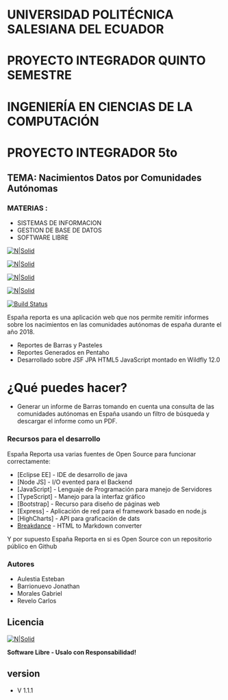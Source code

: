 # UNIVERSIDAD POLITÉCNICA SALESIANA DEL ECUADOR
# PROYECTO INTEGRADOR QUINTO SEMESTRE 
# INGENIERÍA EN CIENCIAS DE LA COMPUTACIÓN

# PROYECTO INTEGRADOR 5to
##  TEMA: Nacimientos Datos por Comunidades Autónomas
### MATERIAS :
- 	SISTEMAS DE INFORMACION 
- 	GESTION DE BASE DE DATOS 
- 	SOFTWARE LIBRE

[![N|Solid](https://media.discordapp.net/attachments/709929879101112414/740592781592100895/unknown.png)]( https://www.typescriptlang.org/)

[![N|Solid](https://media.discordapp.net/attachments/709929879101112414/740592853792849970/unknown.png)](https://www.highcharts.com/)

[![N|Solid](https://media.discordapp.net/attachments/709929879101112414/740592919945281646/unknown.png)](https://www.heroku.com/)

[![N|Solid](https://media.discordapp.net/attachments/709929879101112414/740593064384659626/unknown.png)](https://nodejs.org/es/)

[![Build Status](https://travis-ci.org/joemccann/dillinger.svg?branch=master)](https://travis-ci.org/joemccann/dillinger)

España reporta es una aplicación web que nos permite remitir informes sobre los nacimientos
en las comunidades autónomas de españa durante el año 2018.

  - Reportes de Barras y Pasteles
  - Reportes Generados en Pentaho
  - Desarrollado sobre JSF JPA HTML5 JavaScript montado en Wildfly 12.0

# ¿Qué puedes hacer?

  - Generar un informe de Barras tomando en cuenta una consulta de las comunidades autónomas
    en España usando un filtro de búsqueda y descargar el informe como un PDF.

### Recursos para el desarrollo

España Reporta usa varias fuentes de Open Source para funcionar correctamente:

* [Eclipse EE] - IDE de desarrollo de java
* [Node JS] - I/O evented para el Backend
* [JavaScript] - Lenguaje de Programación para manejo de Servidores
* [TypeScript] - Manejo para la interfaz gráfico 
* [Bootstrap] -  Recurso para diseño de páginas web
* [Express] -  Aplicación de red para el framework basado en node.js  
* [HighCharts] - API para graficación de dats
* [Breakdance](https://breakdance.github.io/breakdance/) - HTML to Markdown converter

Y por supuesto España Reporta en si es Open Source con un repositorio público en Github

### Autores

 - Aulestia Esteban  
 - Barrionuevo Jonathan
 - Morales Gabriel 
 - Revelo Carlos

Licencia
----
[![N|Solid](https://aprendizajecooperativointef.files.wordpress.com/2019/07/cc-by-nc-sa-4.0.jpg)](https://creativecommons.org/licenses/by-nc-sa/3.0/ec/)



**Software Libre - Usalo con Responsabilidad!**


## version
- V 1.1.1
